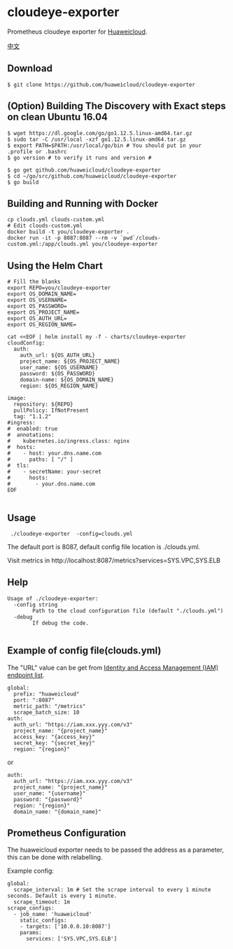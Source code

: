 # cloudeye-exporter

Prometheus cloudeye exporter for [Huaweicloud](https://www.huaweicloud.com/).

[中文](./README_cn.md)

## Download
```
$ git clone https://github.com/huaweicloud/cloudeye-exporter
```

## (Option) Building The Discovery with Exact steps on clean Ubuntu 16.04 
```
$ wget https://dl.google.com/go/go1.12.5.linux-amd64.tar.gz
$ sudo tar -C /usr/local -xzf go1.12.5.linux-amd64.tar.gz
$ export PATH=$PATH:/usr/local/go/bin # You should put in your .profile or .bashrc
$ go version # to verify it runs and version #

$ go get github.com/huaweicloud/cloudeye-exporter
$ cd ~/go/src/github.com/huaweicloud/cloudeye-exporter
$ go build
```

## Building and Running with Docker

```shell script
cp clouds.yml clouds-custom.yml
# Edit clouds-custom.yml
docker build -t you/cloudeye-exporter .
docker run -it -p 8087:8087 --rm -v `pwd`/clouds-custom.yml:/app/clouds.yml you/cloudeye-exporter
```

## Using the Helm Chart

```shell script
# Fill the blanks
export REPO=you/cloudeye-exporter
export OS_DOMAIN_NAME=
export OS_USERNAME=
export OS_PASSWORD=
export OS_PROJECT_NAME=
export OS_AUTH_URL=
export OS_REGION_NAME=

cat <<EOF | helm install my -f - charts/cloudeye-exporter
cloudConfig:
  auth:
    auth_url: ${OS_AUTH_URL}
    project_name: ${OS_PROJECT_NAME}
    user_name: ${OS_USERNAME}
    password: ${OS_PASSWORD}
    domain-name: ${OS_DOMAIN_NAME}
    region: ${OS_REGION_NAME}

image:
  repository: ${REPO}
  pullPolicy: IfNotPresent
  tag: "1.1.2"
#ingress:
#  enabled: true
#  annotations:
#    kubernetes.io/ingress.class: nginx
#  hosts:
#    - host: your.dns.name.com
#      paths: [ "/" ]
#  tls:
#    - secretName: your-secret
#      hosts:
#        - your.dns.name.com
EOF
  
```
## Usage
```
 ./cloudeye-exporter  -config=clouds.yml
```

The default port is 8087, default config file location is ./clouds.yml.

Visit metrics in http://localhost:8087/metrics?services=SYS.VPC,SYS.ELB


## Help
```
Usage of ./cloudeye-exporter:
  -config string
        Path to the cloud configuration file (default "./clouds.yml")
  -debug
        If debug the code.
 
```

## Example of config file(clouds.yml)
The "URL" value can be get from [Identity and Access Management (IAM) endpoint list](https://developer.huaweicloud.com/en-us/endpoint).
```
global:
  prefix: "huaweicloud"
  port: ":8087"
  metric_path: "/metrics"
  scrape_batch_size: 10
auth:
  auth_url: "https://iam.xxx.yyy.com/v3"
  project_name: "{project_name}"
  access_key: "{access_key}"
  secret_key: "{secret_key}"
  region: "{region}"

```
or

```
auth:
  auth_url: "https://iam.xxx.yyy.com/v3"
  project_name: "{project_name}"
  user_name: "{username}"
  password: "{password}"
  region: "{region}"
  domain_name: "{domain_name}"

```

## Prometheus Configuration
The huaweicloud exporter needs to be passed the address as a parameter, this can be done with relabelling.

Example config:

```
global:
  scrape_interval: 1m # Set the scrape interval to every 1 minute seconds. Default is every 1 minute.
  scrape_timeout: 1m
scrape_configs:
  - job_name: 'huaweicloud'
    static_configs:
    - targets: ['10.0.0.10:8087']
    params:
      services: ['SYS.VPC,SYS.ELB']
```
